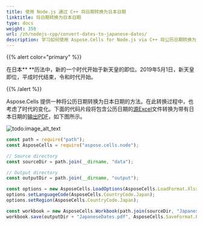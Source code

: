 ```yaml
---  
title: 使用 Node.js 通过 C++ 将日期转换为日本日期  
linktitle: 将日期转换为日本日期  
type: docs  
weight: 350  
url: /zh/nodejs-cpp/convert-dates-to-japanese-dates/  
description: 学习如何使用 Aspose.Cells for Node.js via C++ 将公历日期转换为日本日期。  
---  
```


{{% alert color="primary" %}}  

在日本** **历法中，新的一个时代开始于新天皇的即位。2019年5月1日，新天皇即位，平成时代结束，令和时代开始。  

{{% /alert %}}  

Aspose.Cells 提供一种将公历日期转换为日本日期的方法。在此转换过程中，也考虑了时代的变化。下面的代码片段将包含公历日期的[源Excel](90112015.xlsx)文件转换为带有日本日期的[输出PDF](90112016.pdf)，如下图所示。  

![todo:image_alt_text](convert-dates-to-japanese-dates_1.jpg)  

```javascript
const path = require("path");
const AsposeCells = require("aspose.cells.node");

// Source directory
const sourceDir = path.join(__dirname, "data");

// Output directory
const outputDir = path.join(__dirname, "output");

const options = new AsposeCells.LoadOptions(AsposeCells.LoadFormat.Xlsx);
options.setLanguageCode(AsposeCells.CountryCode.Japan);
options.setRegion(AsposeCells.CountryCode.Japan);

const workbook = new AsposeCells.Workbook(path.join(sourceDir, "JapaneseDates.xlsx"), options);
workbook.save(outputDir + "JapaneseDates.pdf", AsposeCells.SaveFormat.Pdf);
```  

